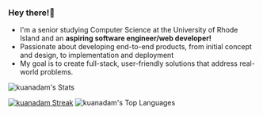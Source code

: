 ### Hey there!👋
- I'm a senior studying Computer Science at the University of Rhode Island and an **aspiring software engineer/web developer!**
- Passionate about developing end-to-end products, from initial concept and design, to implementation and deployment
- My goal is to create full-stack, user-friendly solutions that address real-world problems.

![kuanadam's Stats](https://github-readme-stats.vercel.app/api?username=kuanadam&theme=tokyonight&show_icons=true&hide_border=true&count_private=true)



[![kuanadam Streak](https://streak-stats.demolab.com/?user=kuanadam)](https://git.io/streak-stats)
![kuanadam's Top Languages](https://github-readme-stats.vercel.app/api/top-langs/?username=kuanadam&theme=tokyonight&show_icons=true&hide_border=true&layout=compact)
